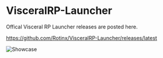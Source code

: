 # VisceralRP-Launcher

Offical Visceral RP Launcher releases are posted here.

https://github.com/Rotinx/VisceralRP-Launcher/releases/latest

![Showcase](https://i.imgur.com/PJ2Bc55.png)


